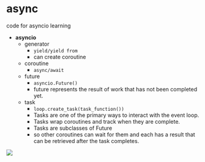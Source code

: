 # async
code for asyncio learning

+ **asyncio**
    - generator
        + ```yield/yield from```
        + can create coroutine
    - coroutine
        + ```async/await```
    - future
        + ```asyncio.Future()```
        + future represents the result of work that has not been completed yet.
    - task
        + ```loop.create_task(task_function())```
        + Tasks are one of the primary ways to interact with the event loop.
        + Tasks wrap coroutines and track when they are complete.
        + Tasks are subclasses of Future
        + so other coroutines can wait for them and each has a result that can be retrieved after the task completes.


![](http://7xj431.com1.z0.glb.clouddn.com/%E5%B1%8F%E5%B9%95%E5%BF%AB%E7%85%A7%202016-11-13%20%E4%B8%8B%E5%8D%885.22.04.png)
